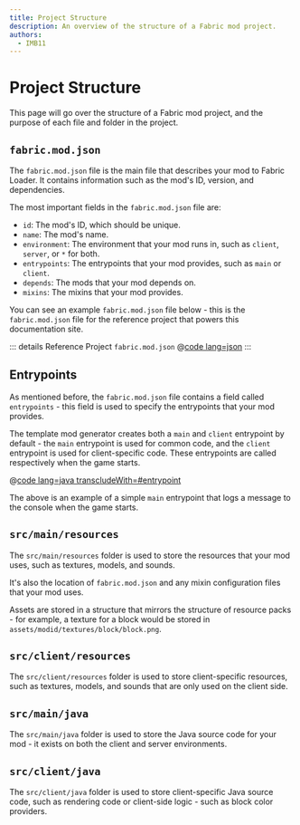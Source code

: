 ```yaml
---
title: Project Structure
description: An overview of the structure of a Fabric mod project.
authors:
  - IMB11
---
```


# Project Structure

This page will go over the structure of a Fabric mod project, and the purpose of each file and folder in the project.

## `fabric.mod.json`

The `fabric.mod.json` file is the main file that describes your mod to Fabric Loader. It contains information such as the mod's ID, version, and dependencies.

The most important fields in the `fabric.mod.json` file are:

- `id`: The mod's ID, which should be unique.
- `name`: The mod's name.
- `environment`: The environment that your mod runs in, such as `client`, `server`, or `*` for both.
- `entrypoints`: The entrypoints that your mod provides, such as `main` or `client`.
- `depends`: The mods that your mod depends on.
- `mixins`: The mixins that your mod provides.

You can see an example `fabric.mod.json` file below - this is the `fabric.mod.json` file for the reference project that powers this documentation site.

::: details Reference Project `fabric.mod.json`
@[code lang=json](@/reference/latest/src/main/resources/fabric.mod.json)
:::

## Entrypoints

As mentioned before, the `fabric.mod.json` file contains a field called `entrypoints` - this field is used to specify the entrypoints that your mod provides.

The template mod generator creates both a `main` and `client` entrypoint by default - the `main` entrypoint is used for common code, and the `client` entrypoint is used for client-specific code. These entrypoints are called respectively when the game starts.

@[code lang=java transcludeWith=#entrypoint](@/reference/latest/src/main/java/com/example/docs/FabricDocsReference.java)

The above is an example of a simple `main` entrypoint that logs a message to the console when the game starts.

## `src/main/resources`

The `src/main/resources` folder is used to store the resources that your mod uses, such as textures, models, and sounds.

It's also the location of `fabric.mod.json` and any mixin configuration files that your mod uses.

Assets are stored in a structure that mirrors the structure of resource packs - for example, a texture for a block would be stored in `assets/modid/textures/block/block.png`.

## `src/client/resources`

The `src/client/resources` folder is used to store client-specific resources, such as textures, models, and sounds that are only used on the client side.

## `src/main/java`

The `src/main/java` folder is used to store the Java source code for your mod - it exists on both the client and server environments.

## `src/client/java`

The `src/client/java` folder is used to store client-specific Java source code, such as rendering code or client-side logic - such as block color providers.